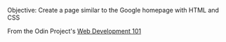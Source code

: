 Objective: Create a page similar to the Google homepage with HTML and CSS

From the Odin Project's [Web Development 101](https://www.theodinproject.com/courses/web-development-101/lessons/html-css?ref=lnav#try-these-before-starting)
